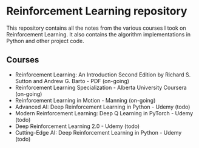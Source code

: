 # Reinforcement Learning repository

This repository contains all the notes from the various courses I took on
Reinforcement Learning. It also contains the algorithm implementations in
Python and other project code.

## Courses

+ Reinforcement Learning: An Introduction Second Edition by Richard S. Sutton and Andrew G. Barto - PDF (on-going)
+ Reinforcement Learning Specialization - Alberta University Coursera (on-going)
+ Reinforcement Learning in Motion - Manning (on-going)
+ Advanced AI: Deep Reinforcement Learning in Python - Udemy (todo)
+ Modern Reinforcement Learning: Deep Q Learning in PyTorch - Udemy (todo)
+ Deep Reinforcement Learning 2.0 - Udemy (todo)
+ Cutting-Edge AI: Deep Reinforcement Learning in Python - Udemy (todo)